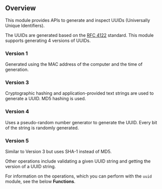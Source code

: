 ## Overview

This module provides APIs to generate and inspect UUIDs (Universally Unique Identifiers).

The UUIDs are generated based on the [RFC 4122](https://www.rfc-editor.org/rfc/rfc4122.html) standard. This module supports generating 4 versions of UUIDs.

### Version 1

Generated using the MAC address of the computer and the time of generation.

### Version 3

Cryptographic hashing and application-provided text strings are used to generate a UUID. MD5 hashing is used.

### Version 4

Uses a pseudo-random number generator to generate the UUID. Every bit of the string is randomly generated.

### Version 5

Similar to Version 3 but uses SHA-1 instead of MD5.

Other operations include validating a given UUID string and getting the version of a UUID string.

For information on the operations, which you can perform with the `uuid` module, see the below **Functions**.
